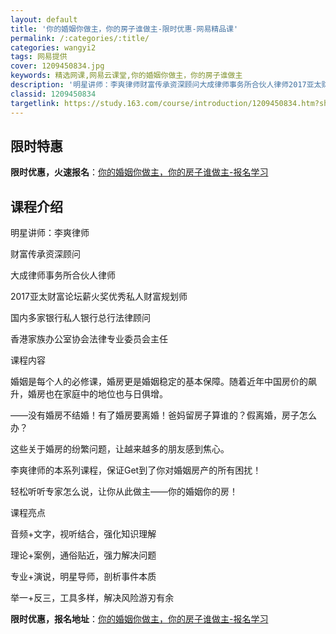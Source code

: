 ```yaml
---
layout: default
title: '你的婚姻你做主，你的房子谁做主-限时优惠-网易精品课'
permalink: /:categories/:title/
categories: wangyi2
tags: 网易提供
cover: 1209450834.jpg
keywords: 精选网课,网易云课堂,你的婚姻你做主，你的房子谁做主
description: '明星讲师：李爽律师财富传承资深顾问大成律师事务所合伙人律师2017亚太财富论坛薪火奖优秀私人财富规划师国内多家银行私人银'
classid: 1209450834
targetlink: https://study.163.com/course/introduction/1209450834.htm?share=1&shareId=1025206652&utm_campaign=share&utm_medium=iphoneShare&utm_source=&utm_u=1025206652
---
```


## 限时特惠

**限时优惠，火速报名**：[你的婚姻你做主，你的房子谁做主-报名学习](https://study.163.com/course/introduction/1209450834.htm?share=1&shareId=1025206652&utm_campaign=share&utm_medium=iphoneShare&utm_source=&utm_u=1025206652)

## 课程介绍

明星讲师：李爽律师

财富传承资深顾问

大成律师事务所合伙人律师

2017亚太财富论坛薪火奖优秀私人财富规划师

国内多家银行私人银行总行法律顾问

香港家族办公室协会法律专业委员会主任





课程内容 

婚姻是每个人的必修课，婚房更是婚姻稳定的基本保障。随着近年中国房价的飙升，婚房也在家庭中的地位也与日俱增。



——没有婚房不结婚！有了婚房要离婚！爸妈留房子算谁的？假离婚，房子怎么办？

这些关于婚房的纷繁问题，让越来越多的朋友感到焦心。



李爽律师的本系列课程，保证Get到了你对婚姻房产的所有困扰！

轻松听听专家怎么说，让你从此做主——你的婚姻你的房！





课程亮点

音频+文字，视听结合，强化知识理解

理论+案例，通俗贴近，强力解决问题

专业+演说，明星导师，剖析事件本质

举一+反三，工具多样，解决风险游刃有余

**限时优惠，报名地址**：[你的婚姻你做主，你的房子谁做主-报名学习](https://study.163.com/course/introduction/1209450834.htm?share=1&shareId=1025206652&utm_campaign=share&utm_medium=iphoneShare&utm_source=&utm_u=1025206652)

